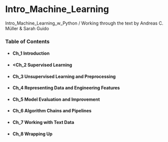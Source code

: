 # Intro_Machine_Learning
Intro_Machine_Learning_w_Python / Working through the text by Andreas C. Müller & Sarah Guido

### Table of Contents
#### <ul><li>Ch_1   Introduction</ul></li>
#### <ul><li><Ch_2  Supervised Learning</ul></li> 
#### <ul><li>Ch_3   Unsupervised Learning and Preprocessing</ul></li>
#### <ul><li>Ch_4   Representing Data and Engineering Features</ul></li>
#### <ul><li>Ch_5   Model Evaluation and Improvement</ul></li>
#### <ul><li>Ch_6   Algorithm Chains and Pipelines</ul></li>
#### <ul><li>Ch_7   Working with Text Data</ul></li>
#### <ul><li>Ch_8   Wrapping Up</ul></li>

